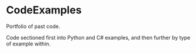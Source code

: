 # CodeExamples
Portfolio of past code.

Code sectioned first into Python and C# examples, and then further by type of example within.
